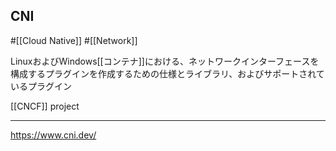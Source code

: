 ## CNI

#[[Cloud Native]] #[[Network]]

LinuxおよびWindows[[コンテナ]]における、ネットワークインターフェースを構成するプラグインを作成するための仕様とライブラリ、およびサポートされているプラグイン

[[CNCF]] project

---

<https://www.cni.dev/>